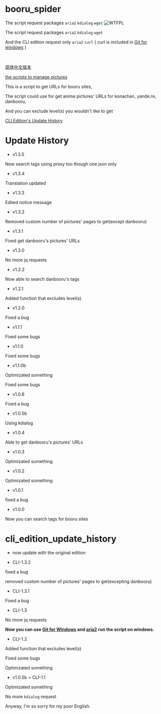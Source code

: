 # booru\_spider
The script request packages `aria2` `kdialog` ``wget``
![WTFPL](http://www.wtfpl.net/wp-content/uploads/2012/12/wtfpl-badge-1.png)

The script request packages `aria2` `kdialog` `wget`

And the CLI edition request only `aria2` `curl` ( curl is included in [Git for windows](https://git-scm.com/download/win) )

<br>

[简体中文版本](https://github.com/poly000/booru_spider/tree/zh_CN.ver)

[the scripts to manage pictures](https://github.com/poly000/booru_spider/wiki/Some-scripts)

This is a script to get URLs for booru sites,

The script could use for get anime pictures' URLs for konachan, yande.re, danbooru,

And you can exclude level(s) you wouldn't like to get

[CLI Edition's Update History](#cli_edition_update_history)

# Update History

* v1.3.5

 Now search tags using proxy too though one json only

* v1.3.4

 Translation updated

* v1.3.3

 Edited notice message

* v1.3.2

 Removed custom number of pictures' pages to get(except danbooru)

* v1.3.1

 Fixed get danbooru's pictures' URLs

* v1.3.0

 No more jq requests

* v1.2.2

 Now able to search danbooru's tags

* v1.2.1

 Added function that excludes level(s)

* v1.2.0

 Fixed a bug

* v1.1.1

 Fixed some bugs

* v1.1.0

 Fixed some bugs

* v1.1.0b

 Optimizated something

 Fixed some bugs

* v1.0.6

 Fixed a bug

* v1.0.5b

 Using kdialog

* v1.0.4

 Able to get danbooru's pictures' URLs

* v1.0.3

 Optimizated something

* v1.0.2

 Optimizated something

* v1.0.1

 fixed a bug

* v1.0.0

 Now you can search tags for booru sites

# cli\_edition\_update\_history

* now update with the original edition

* CLI-1.3.2

 fixed a bug

 removed custom number of pictures' pages to get(excepting danbooru)

* CLI-1.3.1

 Fixed a bug

* CLI-1.3

 No more jq requests

 <b>Now you can use [Git for Windows](https://git-scm.com/download/win) and [aria2](https://github.com/aria2/aria2/releases) run the script on windows.</b>

* CLI-1.2

 Added function that excludes level(s)

 Fixed some bugs

 Optimizated something

* v1.0.5b > CLI-1.1

 Optimizated something

 No more `kdialog` request


Anyway, I'm so sorry for my poor English.
